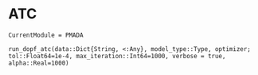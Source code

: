  # ATC


```@meta
CurrentModule = PMADA
```

```@docs
run_dopf_atc(data::Dict{String, <:Any}, model_type::Type, optimizer; tol::Float64=1e-4, max_iteration::Int64=1000, verbose = true, alpha::Real=1000)
```